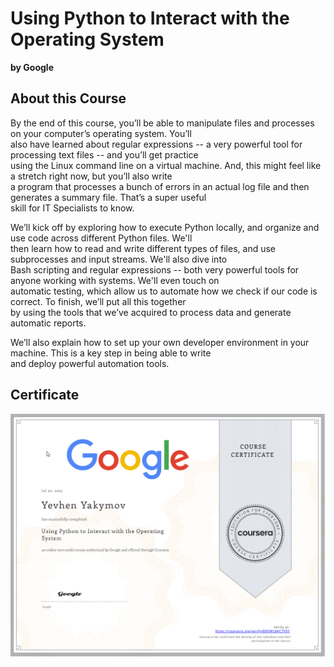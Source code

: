 # Using Python to Interact with the Operating System

**by Google**

## About this Course

By the end of this course, you’ll be able to manipulate files and processes on your computer’s operating system. You’ll\
also have learned about regular expressions -- a very powerful tool for processing text files -- and you’ll get practice\
using the Linux command line on a virtual machine. And, this might feel like a stretch right now, but you’ll also write\
a program that processes a bunch of errors in an actual log file and then generates a summary file. That’s a super useful\
skill for IT Specialists to know.

We’ll kick off by exploring how to execute Python locally, and organize and use code across different Python files. We'll\
then learn how to read and write different types of files, and use subprocesses and input streams. We'll also dive into\
Bash scripting and regular expressions -- both very powerful tools for anyone working with systems. We'll even touch on\
automatic testing, which allow us to automate how we check if our code is correct. To finish, we’ll put all this together\
by using the tools that we’ve acquired to process data and generate automatic reports.

We’ll also explain how to set up your own developer environment in your machine. This is a key step in being able to write\
and deploy powerful automation tools.

## Certificate

![Coursera_8DEWL8AC7V5Y.png](Coursera_8DEWL8AC7V5Y.png)